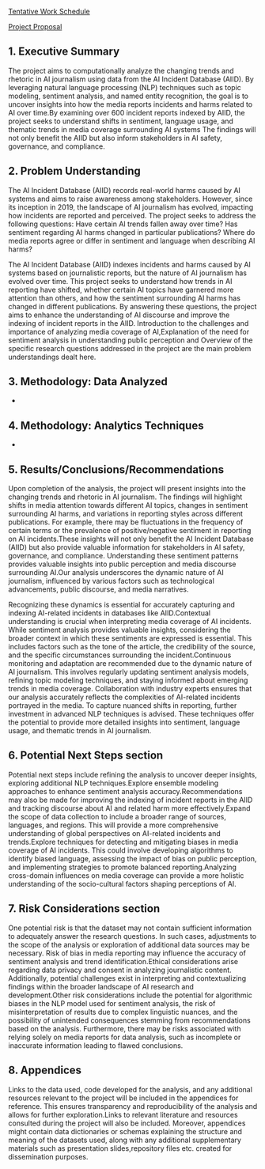 [Tentative Work Schedule](https://docs.google.com/spreadsheets/d/1wKuUxDjGla84A0PknrEduSr4THQX8Uk1tx9OrzWIkRs/edit?usp=sharing)

[Project Proposal]()
## 1. Executive Summary
The project aims to computationally analyze the changing trends and rhetoric in AI journalism using data from the AI Incident Database (AIID). By leveraging natural language processing (NLP) techniques such as topic modeling, sentiment analysis, and named entity recognition, the goal is to uncover insights into how the media reports incidents and harms related to AI over time.By examining over 600 incident reports indexed by AIID, the project seeks to understand shifts in sentiment, language usage, and thematic trends in media coverage surrounding AI systems The findings will not only benefit the AIID but also inform stakeholders in AI safety, governance, and compliance.

## 2. Problem Understanding
The AI Incident Database (AIID) records real-world harms caused by AI systems and aims to raise awareness among stakeholders. However, since its inception in 2019, the landscape of AI journalism has evolved, impacting how incidents are reported and perceived. The project seeks to address the following questions: Have certain AI trends fallen away over time? Has sentiment regarding AI harms changed in particular publications? Where do media reports agree or differ in sentiment and language when describing AI harms?

The AI Incident Database (AIID) indexes incidents and harms caused by AI systems based on journalistic reports, but the nature of AI journalism has evolved over time. This project seeks to understand how trends in AI reporting have shifted, whether certain AI topics have garnered more attention than others, and how the sentiment surrounding AI harms has changed in different publications. By answering these questions, the project aims to enhance the understanding of AI discourse and improve the indexing of incident reports in the AIID.
Introduction to the challenges and importance of analyzing media coverage of AI,Explanation of the need for sentiment analysis in understanding public perception and Overview of the specific research questions addressed in the project are the main problem understandings dealt here.

## 3. Methodology: Data Analyzed
* 

## 4. Methodology: Analytics Techniques
* 



## 5. Results/Conclusions/Recommendations
Upon completion of the analysis, the project will present insights into the changing trends and rhetoric in AI journalism. The findings will highlight shifts in media attention towards different AI topics, changes in sentiment surrounding AI harms, and variations in reporting styles across different publications. For example, there may be fluctuations in the frequency of certain terms or the prevalence of positive/negative sentiment in reporting on AI incidents.These insights will not only benefit the AI Incident Database (AIID) but also provide valuable information for stakeholders in AI safety, governance, and compliance. Understanding these sentiment patterns provides valuable insights into public perception and media discourse surrounding AI.Our analysis underscores the dynamic nature of AI journalism, influenced by various factors such as technological advancements, public discourse, and media narratives.

Recognizing these dynamics is essential for accurately capturing and indexing AI-related incidents in databases like AIID.Contextual understanding is crucial when interpreting media coverage of AI incidents. While sentiment analysis provides valuable insights, considering the broader context in which these sentiments are expressed is essential. This includes factors such as the tone of the article, the credibility of the source, and the specific circumstances surrounding the incident.Continuous monitoring and adaptation are recommended due to the dynamic nature of AI journalism. This involves regularly updating sentiment analysis models, refining topic modeling techniques, and staying informed about emerging trends in media coverage. Collaboration with industry experts ensures that our analysis accurately reflects the complexities of AI-related incidents portrayed in the media. To capture nuanced shifts in reporting, further investment in advanced NLP techniques is advised. These techniques offer the potential to provide more detailed insights into sentiment, language usage, and thematic trends in AI journalism.


## 6. Potential Next Steps section 
Potential next steps include refining the analysis to uncover deeper insights, exploring additional NLP techniques.Explore ensemble modeling approaches to enhance sentiment analysis accuracy.Recommendations may also be made for improving the indexing of incident reports in the AIID and tracking discourse about AI and related harm more effectively.Expand the scope of data collection to include a broader range of sources, languages, and regions. This will provide a more comprehensive understanding of global perspectives on AI-related incidents and trends.Explore techniques for detecting and mitigating biases in media coverage of AI incidents. This could involve developing algorithms to identify biased language, assessing the impact of bias on public perception, and implementing strategies to promote balanced reporting.Analyzing cross-domain influences on media coverage can provide a more holistic understanding of the socio-cultural factors shaping perceptions of AI.


## 7. Risk Considerations section
One potential risk is that the dataset may not contain sufficient information to adequately answer the research questions. In such cases, adjustments to the scope of the analysis or exploration of additional data sources may be necessary. Risk of bias in media reporting may influence the accuracy of sentiment analysis and trend identification.Ethical considerations arise regarding data privacy and consent in analyzing journalistic content. Additionally, potential challenges exist in interpreting and contextualizing findings within the broader landscape of AI research and development.Other risk considerations include the potential for algorithmic biases in the NLP model used for sentiment analysis, the risk of misinterpretation of results due to complex linguistic nuances, and the possibility of unintended consequences stemming from recommendations based on the analysis. Furthermore, there may be risks associated with relying solely on media reports for data analysis, such as incomplete or inaccurate information leading to flawed conclusions. 


## 8. Appendices
Links to the data used, code developed for the analysis, and any additional resources relevant to the project will be included in the appendices for reference. This ensures transparency and reproducibility of the analysis and allows for further exploration.Links to relevant literature and resources consulted during the project will also be included. Moreover, appendices might contain data dictionaries or schemas explaining the structure and meaning of the datasets used, along with any additional supplementary materials such as presentation slides,repository files etc. created for dissemination purposes.



